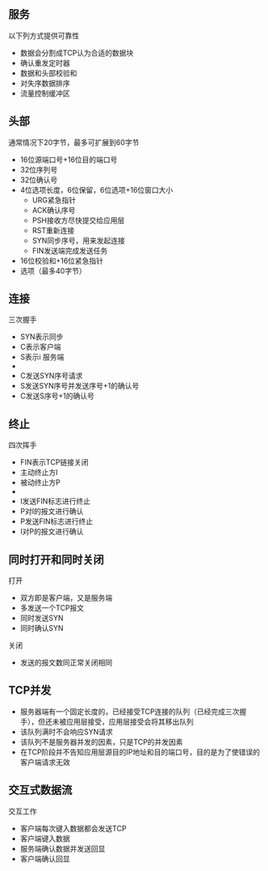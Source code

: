 ## 服务

以下列方式提供可靠性

- 数据会分割成TCP认为合适的数据块
- 确认重发定时器
- 数据和头部校验和
- 对失序数据排序
- 流量控制缓冲区

## 头部

通常情况下20字节，最多可扩展到60字节

- 16位源端口号+16位目的端口号
- 32位序列号
- 32位确认号
- 4位选项长度，6位保留，6位选项+16位窗口大小
  - URG紧急指针
  - ACK确认序号
  - PSH接收方尽快提交给应用层
  - RST重新连接
  - SYN同步序号，用来发起连接
  - FIN发送端完成发送任务
- 16位校验和+16位紧急指针
- 选项（最多40字节）

## 连接

三次握手

- SYN表示同步
- C表示客户端
- S表示i 服务端
- 
- C发送SYN序号请求
- S发送SYN序号并发送序号+1的确认号
- C发送S序号+1的确认号

## 终止

四次挥手

- FIN表示TCP链接关闭
- 主动终止方I
- 被动终止方P
- 
- I发送FIN标志进行终止
- P对I的报文进行确认
- P发送FIN标志进行终止
- I对P的报文进行确认

## 同时打开和同时关闭

打开

- 双方即是客户端，又是服务端
- 多发送一个TCP报文
- 同时发送SYN
- 同时确认SYN

关闭

- 发送的报文数同正常关闭相同

## TCP并发

- 服务器端有一个固定长度的，已经接受TCP连接的队列（已经完成三次握手），但还未被应用层接受，应用层接受会将其移出队列
- 该队列满时不会响应SYN请求
- 该队列不是服务器并发的因素，只是TCP的并发因素
- 在TCP阶段并不告知应用层源目的IP地址和目的端口号，目的是为了使错误的客户端请求无效

## 交互式数据流

交互工作

- 客户端每次键入数据都会发送TCP
- 客户端键入数据
- 服务端确认数据并发送回显
- 客户端确认回显